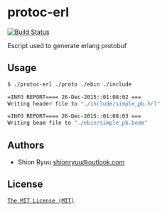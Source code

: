 # protoc-erl

[![Build Status](https://secure.travis-ci.org/ShionRyuu/protoc-erl.png?branch=master)](http://travis-ci.org/ShionRyuu/protoc-erl)

Escript used to generate erlang protobuf

## Usage

```sh
$ ./protoc-erl ./proto ./ebin ./include

=INFO REPORT==== 26-Dec-2015::01:08:02 ===
Writing header file to "./include/simple_pb.hrl"

=INFO REPORT==== 26-Dec-2015::01:08:03 ===
Writing beam file to "./ebin/simple_pb.beam"
```

## Authors

- Shion Ryuu <shionryuu@outlook.com>

## License

  [`The MIT License (MIT)`](http://shionryuu.mit-license.org/)